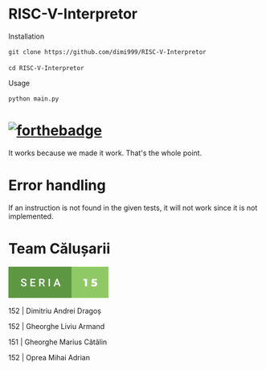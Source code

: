 # RISC-V-Interpretor
Installation
```
git clone https://github.com/dimi999/RISC-V-Interpretor

cd RISC-V-Interpretor
```

Usage
```
python main.py
```

# [![forthebadge](https://forthebadge.com/images/badges/it-works-why.svg)](https://forthebadge.com)

It works because we made it work. That's the whole point.

# Error handling
If an instruction is not found in the given tests, it will not work since it is not implemented.

# Team Călușarii

[<img src="https://raw.githubusercontent.com/dimi999/RISC-V-Interpretor/main/seria-15.svg" width="200">](https://forthebadge.com)

152 | Dimitriu Andrei Dragoș

152 | Gheorghe Liviu Armand

151 | Gheorghe Marius Cătălin

152 | Oprea Mihai Adrian
